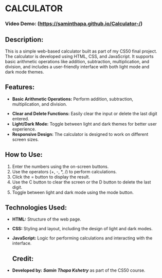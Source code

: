 # **CALCULATOR**
### Video Demo:  (https://saminthapa.github.io/Calculator-/)
## Description:
This is a simple web-based calculator built as part of my CS50 final project. The calculator is developed using HTML, CSS, and JavaScript. It supports basic arithmetic operations like addition, subtraction, multiplication, and division, and includes a user-friendly interface with both light mode and dark mode themes.

## Features: 
- **Basic Arithmetic Operations:** Perform addition, subtraction, multiplication, and division.
* **Clear and Delete Functions:** Easily clear the input or delete the last digit entered.
* **Light/Dark Mode:** Toggle between light and dark themes for better user experience.
* **Responsive Design:** The calculator is designed to work on different screen sizes.

## How to Use:
1. Enter the numbers using the on-screen buttons.
2. Use the operators (+, -, *, /) to perform calculations.
3. Click the = button to display the result.
4. Use the C button to clear the screen or the D button to delete the last digit.
5. Toggle between light and dark mode using the mode button.

## Technologies Used:
- **HTML:** Structure of the web page.
- **CSS:** Styling and layout, including the design of light and dark modes.
- **JavaScript:** Logic for performing calculations and interacting with the interface.

  ## Credit:
 - **Developed by:** ***Samin Thapa Kshetry*** as part of the CS50 course.

